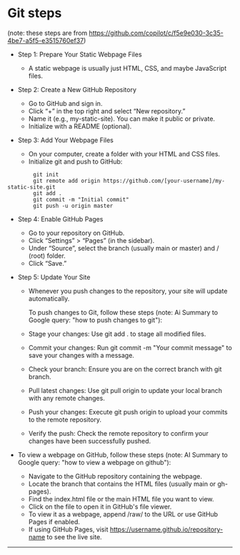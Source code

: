 # Git steps

(note: these steps are from https://github.com/copilot/c/f5e9e030-3c35-4be7-a5f5-e3515760ef37)

- Step 1: Prepare Your Static Webpage Files<br>

    - A static webpage is usually just HTML, CSS, and maybe JavaScript files.

- Step 2: Create a New GitHub Repository<br>

    - Go to GitHub and sign in.
    - Click “+” in the top right and select “New repository.”
    - Name it (e.g., my-static-site). You can make it public or private.
    - Initialize with a README (optional).

- Step 3: Add Your Webpage Files<br>

    - On your computer, create a folder with your HTML and CSS files.
    - Initialize git and push to GitHub:
```
        git init
        git remote add origin https://github.com/[your-username]/my-static-site.git
        git add .
        git commit -m "Initial commit"
        git push -u origin master
```

- Step 4: Enable GitHub Pages<br>

    - Go to your repository on GitHub.
    - Click “Settings” > “Pages” (in the sidebar).
    - Under “Source”, select the branch (usually main or master) and / (root) folder.
    - Click “Save.”

- Step 5: Update Your Site<br>

    - Whenever you push changes to the repository, your site will update automatically.
 
      To push changes to Git, follow these steps (note: Ai Summary to Google query: "how to push changes to git"):

    - Stage your changes: Use git add . to stage all modified files.
    - Commit your changes: Run git commit -m "Your commit message" to save your changes with a message.
    - Check your branch: Ensure you are on the correct branch with git branch.
    - Pull latest changes: Use git pull origin <branch-name> to update your local branch with any remote changes.
    - Push your changes: Execute git push origin <branch-name> to upload your commits to the remote repository.
    - Verify the push: Check the remote repository to confirm your changes have been successfully pushed.

- To view a webpage on GitHub, follow these steps (note: AI Summary to Google query: "how to view a webpage on github"):

    - Navigate to the GitHub repository containing the webpage.
    - Locate the branch that contains the HTML files (usually main or gh-pages).
    - Find the index.html file or the main HTML file you want to view.
    - Click on the file to open it in GitHub's file viewer.
    - To view it as a webpage, append /raw/ to the URL or use GitHub Pages if enabled.
    - If using GitHub Pages, visit https://username.github.io/repository-name to see the live site.

<hr>

